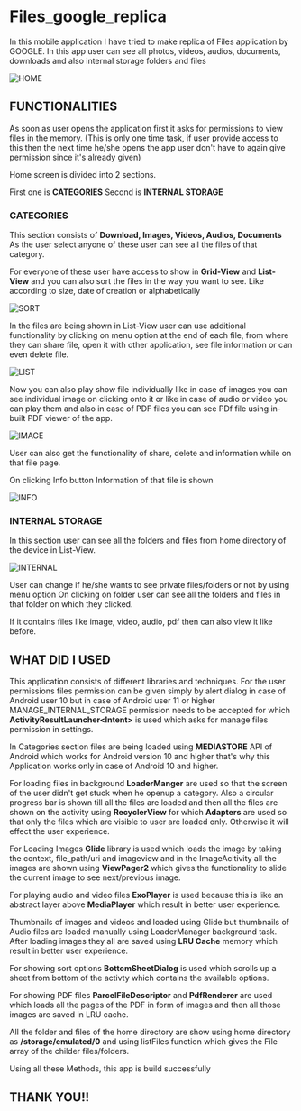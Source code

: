 # Files_google_replica

In this mobile application I have tried to make replica of Files application by GOOGLE.
In this app user can see all photos, videos, audios, documents, downloads and also internal storage folders and files

![HOME](./screenshots/HOME.jpg)

## FUNCTIONALITIES
As soon as user opens the application first it asks for permissions to view files in the memory. (This is only one time task, if user provide access to this then the next time he/she opens the app user don't have to again give permission since it's already given)

Home screen is divided into 2 sections.

First one is <b>CATEGORIES</b>
Second is <b>INTERNAL STORAGE</b>

### CATEGORIES

This section consists of <b>Download, Images, Videos, Audios, Documents</b>
As the user select anyone of these user can see all the files of that category.

For everyone of these user have access to show in <b>Grid-View</b> and <b>List-View</b> and you can also sort the files in the way you want to see. Like according to size, date of creation or alphabetically

![SORT](./screenshots/SORT.jpg)

In the files are being shown in List-View user can use additional functionality by clicking on menu option at the end of each file, from where they can share file, open it with other application, see file information or can even delete file.

![LIST](./screenshots/LIST.jpg)

Now you can also play show file individually like in case of images you can see individual image on clicking onto it or like in case of audio or video you can play them and also in case of PDF files you can see PDf file using in-built PDF viewer of the app.

![IMAGE](./screenshots/IMAGE.jpg)

User can also get the functionality of share, delete and information while on that file page.

On clicking Info button Information of that file is shown

![INFO](./screenshots/INFO.jpg)

### INTERNAL STORAGE

In this section user can see all the folders and files from home directory of the device in List-View.

![INTERNAL](./screenshots/INTERNAL.jpg)

User can change if he/she wants to see private files/folders or not by using menu option
On clicking on folder user can see all the folders and files in that folder on which they clicked.

If it contains files like image, video, audio, pdf then can also view it like before.


## WHAT DID I USED

This application consists of different libraries and techniques.
For the user permissions files permission can be given simply by alert dialog in case of Android user 10 but in case of Android user 11 or higher MANAGE_INTERNAL_STORAGE permission needs to be accepted for which <b>ActivityResultLauncher&lt;Intent&gt;</b> is used which asks for manage files permission in settings.

In Categories section files are being loaded using <b>MEDIASTORE</b> API of Android which works for Android version 10 and higher that's why this Application works only in case of Android 10 and higher.

For loading files in background <b>LoaderManger</b> are used so that the screen of the user didn't get stuck when he openup a category. Also a circular progress bar is shown till all the files are loaded and then all the files are shown on the activity using <b>RecyclerView</b> for which <b>Adapters</b> are used so that only the files which are visible to user are loaded only. Otherwise it will effect the user experience.

For Loading Images <b>Glide</b> library is used which loads the image by taking the context, file_path/uri and imageview and in the ImageAcitivity all the images are shown using <b>ViewPager2</b> which gives the functionality to slide the current image to see next/previous image.

For playing audio and video files <b>ExoPlayer</b> is used because this is like an abstract layer above <b>MediaPlayer</b> which result in better user experience.

Thumbnails of images and videos and loaded using Glide but thumbnails of Audio files are loaded manually using LoaderManager background task. After loading images they all are saved using <b>LRU Cache</b> memory which result in better user experience.

For showing sort options <b>BottomSheetDialog</b> is used which scrolls up a sheet from bottom of the activty which contains the available options.

For showing PDF files <b>ParcelFileDescriptor</b> and <b>PdfRenderer</b> are used which loads all the pages of the PDF in form of images and then all those images are saved in LRU cache.

All the folder and files of the home directory are show using home directory as <b>/storage/emulated/0</b> and using listFiles function which gives the File array of the childer files/folders.

Using all these Methods, this app is build successfully

<H2>THANK YOU!!</H2>